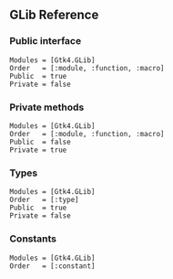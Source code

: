 ## GLib Reference

### Public interface

```@autodocs
Modules = [Gtk4.GLib]
Order   = [:module, :function, :macro]
Public  = true
Private = false
```

### Private methods

```@autodocs
Modules = [Gtk4.GLib]
Order   = [:module, :function, :macro]
Public  = false
Private = true
```

### Types

```@autodocs
Modules = [Gtk4.GLib]
Order   = [:type]
Public  = true
Private = false
```

### Constants

```@autodocs
Modules = [Gtk4.GLib]
Order   = [:constant]
```
